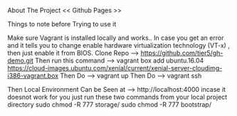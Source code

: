 About The Project << Github Pages >>


Things to note before Trying to use it

Make sure Vagrant is installed locally and works.. In case you get an error and it tells you to change enable hardware virtualization technology (VT-x) , then just enable it from BIOS.
Clone Repo --> https://github.com/tier5/gh-demo.git
Then run this command --> vagrant box add ubuntu.16.04 https://cloud-images.ubuntu.com/xenial/current/xenial-server-cloudimg-i386-vagrant.box
Then Do --> vagrant up
Then Do --> vagrant ssh

Then Local Environment Can be Seen at --> http://localhost:4000 incase it doesnot work for you just run these two commands from your local project directory sudo chmod -R 777 storage/ sudo chmod -R 777 bootstrap/

